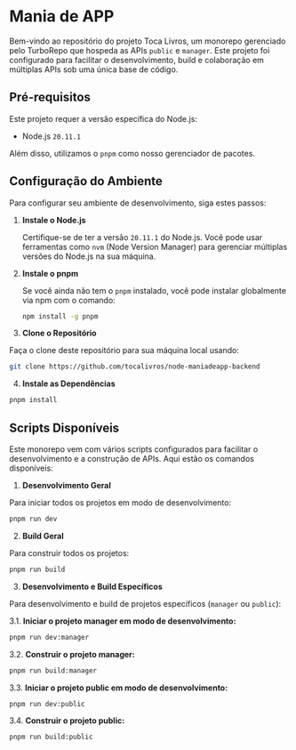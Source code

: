 # Mania de APP

Bem-vindo ao repositório do projeto Toca Livros, um monorepo gerenciado pelo TurboRepo que hospeda as APIs `public` e `manager`. Este projeto foi configurado para facilitar o desenvolvimento, build e colaboração em múltiplas APIs sob uma única base de código.

## Pré-requisitos

Este projeto requer a versão específica do Node.js:

- Node.js `20.11.1`

Além disso, utilizamos o `pnpm` como nosso gerenciador de pacotes.

## Configuração do Ambiente

Para configurar seu ambiente de desenvolvimento, siga estes passos:

1. **Instale o Node.js**

   Certifique-se de ter a versão `20.11.1` do Node.js. Você pode usar ferramentas como `nvm` (Node Version Manager) para gerenciar múltiplas versões do Node.js na sua máquina.

2. **Instale o pnpm**

   Se você ainda não tem o `pnpm` instalado, você pode instalar globalmente via npm com o comando:

   ```sh
   npm install -g pnpm
   ```

3. **Clone o Repositório**

Faça o clone deste repositório para sua máquina local usando:

```sh
git clone https://github.com/tocalivros/node-maniadeapp-backend
```

4. **Instale as Dependências**

```sh
pnpm install
```

## Scripts Disponíveis

Este monorepo vem com vários scripts configurados para facilitar o desenvolvimento e a construção de APIs. Aqui estão os comandos disponíveis:

1. **Desenvolvimento Geral**

Para iniciar todos os projetos em modo de desenvolvimento:

```sh
pnpm run dev
```

2. **Build Geral**

Para construir todos os projetos:

```sh
pnpm run build
```

3. **Desenvolvimento e Build Específicos**

Para desenvolvimento e build de projetos específicos (`manager` ou `public`):

3.1. **Iniciar o projeto manager em modo de desenvolvimento:**

```sh
pnpm run dev:manager
```

3.2. **Construir o projeto manager:**

```sh
pnpm run build:manager
```

3.3. **Iniciar o projeto public em modo de desenvolvimento:**

```sh
pnpm run dev:public
```

3.4. **Construir o projeto public:**

```sh
pnpm run build:public
```

